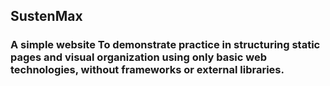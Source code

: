 ## SustenMax

<h3>A simple website To demonstrate practice in structuring static pages and visual organization using only basic web technologies, without frameworks or external libraries.</h3>
